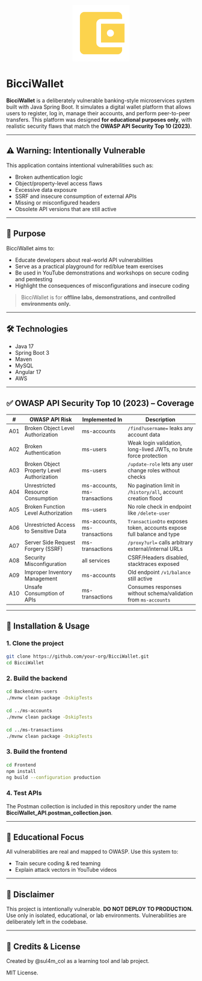 <p align="center">
  <img src="wallet_logo.png" width="150" alt="BicciWallet logo"/>
</p>

# BicciWallet

**BicciWallet** is a deliberately vulnerable banking-style microservices system built with Java Spring Boot. It simulates a digital wallet platform that allows users to register, log in, manage their accounts, and perform peer-to-peer transfers. This platform was designed **for educational purposes only**, with realistic security flaws that match the **OWASP API Security Top 10 (2023)**.

---

## ⚠️ Warning: Intentionally Vulnerable

This application contains intentional vulnerabilities such as:

- Broken authentication logic
- Object/property-level access flaws
- Excessive data exposure
- SSRF and insecure consumption of external APIs
- Missing or misconfigured headers
- Obsolete API versions that are still active

---

## 🎯 Purpose

BicciWallet aims to:

- Educate developers about real-world API vulnerabilities
- Serve as a practical playground for red/blue team exercises
- Be used in YouTube demonstrations and workshops on secure coding and pentesting
- Highlight the consequences of misconfigurations and insecure coding

> BicciWallet is for **offline labs, demonstrations, and controlled environments only.**

---

## 🛠 Technologies

- Java 17
- Spring Boot 3
- Maven
- MySQL
- Angular 17
- AWS

---

## ✅ OWASP API Security Top 10 (2023) – Coverage

| #   | OWASP API Risk                                          | Implemented In     | Description                                                                 |
|-----|----------------------------------------------------------|---------------------|-----------------------------------------------------------------------------|
| A01 | Broken Object Level Authorization                       | ms-accounts         | `/find?username=` leaks any account data                                   |
| A02 | Broken Authentication                                   | ms-users            | Weak login validation, long-lived JWTs, no brute force protection          |
| A03 | Broken Object Property Level Authorization              | ms-users            | `/update-role` lets any user change roles without checks                   |
| A04 | Unrestricted Resource Consumption                       | ms-accounts, ms-transactions | No pagination limit in `/history/all`, account creation flood               |
| A05 | Broken Function Level Authorization                     | ms-users            | No role check in endpoint like `/delete-user`                              |
| A06 | Unrestricted Access to Sensitive Data                   | ms-accounts, ms-transactions | `TransactionDto` exposes token, accounts expose full balance and type      |
| A07 | Server Side Request Forgery (SSRF)                      | ms-transactions     | `/proxy?url=` calls arbitrary external/internal URLs                       |
| A08 | Security Misconfiguration                               | all services         | CSRF/Headers disabled, stacktraces exposed                                 |
| A09 | Improper Inventory Management                           | ms-accounts         | Old endpoint `/v1/balance` still active                                    |
| A10 | Unsafe Consumption of APIs                              | ms-transactions     | Consumes responses without schema/validation from `ms-accounts`            |

---

## 🧪 Installation & Usage

### 1. Clone the project

```bash
git clone https://github.com/your-org/BicciWallet.git
cd BicciWallet
```

### 2.  Build the backend

```bash
cd Backend/ms-users
./mvnw clean package -DskipTests

cd ../ms-accounts
./mvnw clean package -DskipTests

cd ../ms-transactions
./mvnw clean package -DskipTests
```

### 3.  Build the frontend

```bash
cd Frontend
npm install
ng build --configuration production
```


### 4. Test APIs

The Postman collection is included in this repository under the name **BicciWallet_API.postman_collection.json**.

---

## 🧠 Educational Focus

All vulnerabilities are real and mapped to OWASP. Use this system to:

- Train secure coding & red teaming
- Explain attack vectors in YouTube videos

---

## 📢 Disclaimer

This project is intentionally vulnerable. **DO NOT DEPLOY TO PRODUCTION.** Use only in isolated, educational, or lab environments. Vulnerabilities are deliberately left in the codebase.

---

## 🙏 Credits & License

Created by @sul4m_col as a learning tool and lab project.

MIT License.
